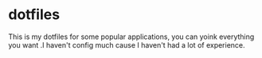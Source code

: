 # dotfiles
This is my dotfiles for some popular applications, you can yoink everything you want .I haven't config much cause I haven't had a lot of experience.
